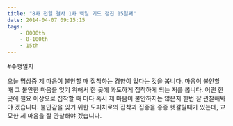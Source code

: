 ```yaml
---
title: "8차 천일 결사 1차 백일 기도 정진 15일째"
date: 2014-04-07 09:15:15
tags:
    - 8000th
    - 8-100th
    - 15th
---
```


#수행일지

오늘 명상중 제 마음이 불안할 때 집착하는 경향이 있다는 것을 봅니다. 마음이 불안할 때 그 불안한 마음을 잊기 위해서 한 곳에 과도하게 집착하게 되는 저를 봅니다. 어떤 한 곳에 필요 이상으로 집착할 때 마다 혹시 제 마음이 불안하지는 않은지 한번 잘 관찰해봐야 겠습니다. 불안감을 잊기 위한 도피처로의 집착과 집중을 종종 헷갈릴때가 있는데, 교묘한 제 마음을 잘 관찰해야 겠습니다.
